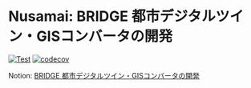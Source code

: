 # Nusamai: BRIDGE 都市デジタルツイン・GISコンバータの開発

[![Test](https://github.com/MIERUNE/nusamai/actions/workflows/build_and_test.yml/badge.svg?branch=main)](https://github.com/MIERUNE/nusamai/actions/workflows/build_and_test.yml)
[![codecov](https://codecov.io/gh/MIERUNE/nusamai/graph/badge.svg?token=oa62wDWoqu)](https://codecov.io/gh/MIERUNE/nusamai)

Notion: [BRIDGE 都市デジタルツイン・GISコンバータの開発](https://www.notion.so/mierune/BRIDGE-GIS-461ba0355b3041619ed3f303a8b0166f)